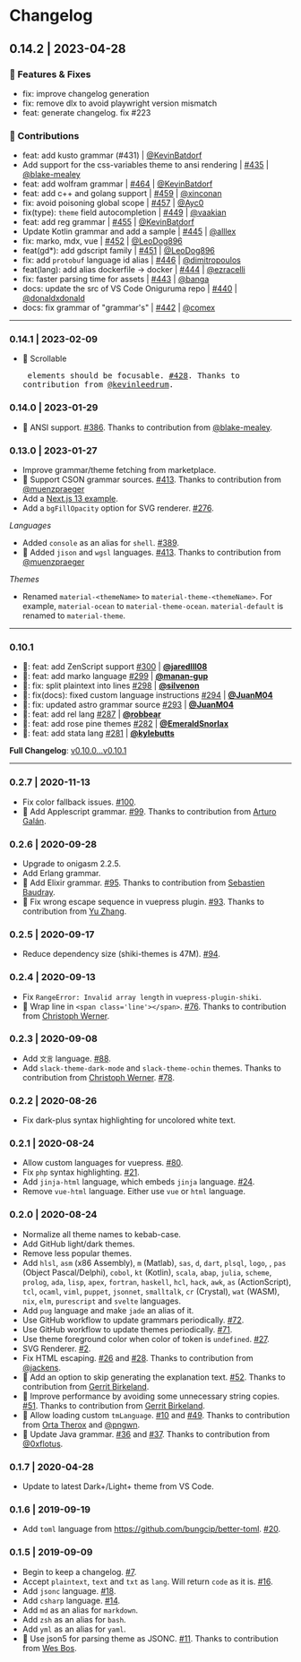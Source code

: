 # Changelog

## 0.14.2 | 2023-04-28

### 🚀 Features & Fixes

- fix: improve changelog generation
- fix: remove dlx to avoid playwright version mismatch
- feat: generate changelog. fix #223

### 🙌 Contributions

- feat: add kusto grammar (#431) | [@KevinBatdorf](https://github.com/KevinBatdorf)
- Add support for the css-variables theme to ansi rendering | [#435](https://github.com/shikijs/shiki/pull/435) | [@blake-mealey](https://github.com/blake-mealey)
- feat: add wolfram grammar | [#464](https://github.com/shikijs/shiki/pull/464) | [@KevinBatdorf](https://github.com/KevinBatdorf)
- feat: add c++ and golang support | [#459](https://github.com/shikijs/shiki/pull/459) | [@xinconan](https://github.com/xinconan)
- fix: avoid poisoning global scope | [#457](https://github.com/shikijs/shiki/pull/457) | [@Ayc0](https://github.com/Ayc0)
- fix(type): `theme` field autocompletion | [#449](https://github.com/shikijs/shiki/pull/449) | [@vaakian](https://github.com/vaakian)
- feat: add reg grammar | [#455](https://github.com/shikijs/shiki/pull/455) | [@KevinBatdorf](https://github.com/KevinBatdorf)
- Update Kotlin grammar and add a sample | [#445](https://github.com/shikijs/shiki/pull/445) | [@alllex](https://github.com/alllex)
- fix: marko, mdx, vue | [#452](https://github.com/shikijs/shiki/pull/452) | [@LeoDog896](https://github.com/LeoDog896)
- feat(gd*): add gdscript family | [#451](https://github.com/shikijs/shiki/pull/451) | [@LeoDog896](https://github.com/LeoDog896)
- fix: add `protobuf` language id alias | [#446](https://github.com/shikijs/shiki/pull/446) | [@dimitropoulos](https://github.com/dimitropoulos)
- feat(lang): add alias dockerfile -> docker | [#444](https://github.com/shikijs/shiki/pull/444) | [@ezracelli](https://github.com/ezracelli)
- fix: faster parsing time for assets | [#443](https://github.com/shikijs/shiki/pull/443) | [@banga](https://github.com/banga)
- docs: update the src of VS Code Oniguruma repo | [#440](https://github.com/shikijs/shiki/pull/440) | [@donaldxdonald](https://github.com/donaldxdonald)
- docs: fix grammar of "grammar's" | [#442](https://github.com/shikijs/shiki/pull/442) | [@comex](https://github.com/comex)

---

### 0.14.1 | 2023-02-09

- 🙌 Scrollable <pre> elements should be focusable. [#428](https://github.com/shikijs/shiki/issues/428). Thanks to contribution from [@kevinleedrum](https://github.com/kevinleedrum).

### 0.14.0 | 2023-01-29

- 🙌 ANSI support. [#386](https://github.com/shikijs/shiki/issues/386). Thanks to contribution from [@blake-mealey](https://github.com/blake-mealey).

### 0.13.0 | 2023-01-27

- Improve grammar/theme fetching from marketplace.
- 🙌 Support CSON grammar sources. [#413](https://github.com/shikijs/shiki/issues/413). Thanks to contribution from [@muenzpraeger](https://github.com/muenzpraeger)
- Add a [Next.js 13 example](https://github.com/shikijs/next-shiki).
- Add a `bgFillOpacity` option for SVG renderer. [#276](https://github.com/shikijs/shiki/issues/276).

*Languages*

- Added `console` as an alias for `shell`. [#389](https://github.com/shikijs/shiki/issues/389).
- 🙌 Added `jison` and `wgsl` languages. [#413](https://github.com/shikijs/shiki/issues/413). Thanks to contribution from [@muenzpraeger](https://github.com/muenzpraeger)

*Themes*

- Renamed `material-<themeName>` to `material-theme-<themeName>`. For example, `material-ocean` to `material-theme-ocean`. `material-default` is renamed to `material-theme`.

---

### 0.10.1

- 🙌: feat: add ZenScript support [#300](https://github.com/shikijs/shiki/pull/300) | **[@jaredlll08](https://github.com/jaredlll08)**
- 🙌: feat: add marko language [#299](https://github.com/shikijs/shiki/pull/299) | **[@manan-gup](https://github.com/manan-gup)**
- 🙌: fix: split plaintext into lines [#298](https://github.com/shikijs/shiki/pull/298) | **[@silvenon](https://github.com/silvenon)**
- 🙌: fix(docs): fixed custom language instructions [#294](https://github.com/shikijs/shiki/pull/294) | **[@JuanM04](https://github.com/JuanM04)**
- 🙌: fix: updated astro grammar source [#293](https://github.com/shikijs/shiki/pull/293) | **[@JuanM04](https://github.com/JuanM04)**
- 🙌: feat: add rel lang [#287](https://github.com/shikijs/shiki/pull/287) | **[@robbear](https://github.com/robbear)**
- 🙌: feat: add rose pine themes [#282](https://github.com/shikijs/shiki/pull/281) | **[@EmeraldSnorlax](https://github.com/EmeraldSnorlax)**
- 🙌: feat: add stata lang [#281](https://github.com/shikijs/shiki/pull/281) | **[@kylebutts](kylebutts)**

**Full Changelog**: [v0.10.0...v0.10.1](https://github.com/shikijs/shiki/compare/v0.10.0...v0.10.1)

---

### 0.2.7 | 2020-11-13

- Fix color fallback issues. [#100](https://github.com/shikijs/shiki/issues/100).
- 🙌 Add Applescript grammar. [#99](https://github.com/shikijs/shiki/issues/99). Thanks to contribution from [Arturo Galán](https://github.com/arturogalan).

### 0.2.6 | 2020-09-28

- Upgrade to onigasm 2.2.5.
- Add Erlang grammar.
- 🙌 Add Elixir grammar. [#95](https://github.com/shikijs/shiki/issues/95). Thanks to contribution from [Sebastien Baudray](https://github.com/https://github.com/sbaudray).
- 🙌 Fix wrong escape sequence in vuepress plugin. [#93](https://github.com/shikijs/shiki/issues/93). Thanks to contribution from [Yu Zhang](https://github.com/yzhang-gh).

### 0.2.5 | 2020-09-17

- Reduce dependency size (shiki-themes is 47M). [#94](https://github.com/shikijs/shiki/issues/94).

### 0.2.4 | 2020-09-13

- Fix `RangeError: Invalid array length` in `vuepress-plugin-shiki`.
- 🙌 Wrap line in `<span class='line'></span>`. [#76](https://github.com/shikijs/shiki/issues/76). Thanks to contribution from [Christoph Werner](https://github.com/codepunkt).

### 0.2.3 | 2020-09-08

- Add `文言` language. [#88](https://github.com/shikijs/shiki/issues/88).
- Add `slack-theme-dark-mode` and `slack-theme-ochin` themes. Thanks to contribution from [Christoph Werner](https://github.com/codepunkt). [#78](https://github.com/shikijs/shiki/pull/78).

### 0.2.2 | 2020-08-26

- Fix dark-plus syntax highlighting for uncolored white text.

### 0.2.1 | 2020-08-24

- Allow custom languages for vuepress. [#80](https://github.com/shikijs/shiki/issues/80).
- Fix `php` syntax highlighting. [#21](https://github.com/shikijs/shiki/issues/21).
- Add `jinja-html` language, which embeds `jinja` language. [#24](https://github.com/shikijs/shiki/issues/24).
- Remove `vue-html` language. Either use `vue` or `html` language.

### 0.2.0 | 2020-08-24

- Normalize all theme names to kebab-case.
- Add GitHub light/dark themes.
- Remove less popular themes.
- Add `hlsl`, `asm` (x86 Assembly), `m` (Matlab), `sas`, `d`, `dart`, `plsql`, `logo`, , `pas` (Object Pascal/Delphi), `cobol`, `kt` (Kotlin), `scala`, `abap`, `julia`, `scheme`, `prolog`, `ada`, `lisp`, `apex`, `fortran`, `haskell`, `hcl`, `hack`, `awk`, `as` (ActionScript), `tcl`, `ocaml`, `viml`, `puppet`, `jsonnet`, `smalltalk`, `cr` (Crystal), `wat` (WASM), `nix`, `elm`, `purescript` and `svelte` languages.
- Add `pug` language and make `jade` an alias of it.
- Use GitHub workflow to update grammars periodically. [#72](https://github.com/shikijs/shiki/issues/72).
- Use GitHub workflow to update themes periodically. [#71](https://github.com/shikijs/shiki/issues/71).
- Use theme foreground color when color of token is `undefined`. [#27](https://github.com/shikijs/shiki/issues/27).
- SVG Renderer. [#2](https://github.com/shikijs/shiki/issues/2).
- Fix HTML escaping. [#26](https://github.com/octref/shiki/issues/26) and [#28](https://github.com/octref/shiki/pull/28). Thanks to contribution from [@jackens](https://github.com/jackens).
- 🙌 Add an option to skip generating the explanation text. [#52](https://github.com/shikijs/shiki/pull/52). Thanks to contribution from [Gerrit Birkeland](https://github.com/Gerrit0).
- 🙌 Improve performance by avoiding some unnecessary string copies. [#51](https://github.com/shikijs/shiki/pull/51). Thanks to contribution from [Gerrit Birkeland](https://github.com/Gerrit0).
- 🙌 Allow loading custom `tmLanguage`. [#10](https://github.com/octref/shiki/issues/10) and [#49](https://github.com/octref/shiki/pull/49). Thanks to contribution from [Orta Therox](https://github.com/orta) and [@pngwn](https://github.com/pngwn).
- 🙌 Update Java grammar. [#36](https://github.com/octref/shiki/issues/36) and [#37](https://github.com/octref/shiki/issues/37). Thanks to contribution from [@0xflotus](https://github.com/0xflotus).

### 0.1.7 | 2020-04-28

- Update to latest Dark+/Light+ theme from VS Code.

### 0.1.6 | 2019-09-19

- Add `toml` language from https://github.com/bungcip/better-toml. [#20](https://github.com/octref/shiki/issues/20).

### 0.1.5 | 2019-09-09

- Begin to keep a changelog. [#7](https://github.com/octref/shiki/issues/7).
- Accept `plaintext`, `text` and `txt` as `lang`. Will return `code` as it is. [#16](https://github.com/octref/shiki/issues/16).
- Add `jsonc` language. [#18](https://github.com/octref/shiki/issues/18).
- Add `csharp` language. [#14](https://github.com/octref/shiki/issues/14).
- Add `md` as an alias for `markdown`.
- Add `zsh` as an alias for `bash`.
- Add `yml` as an alias for `yaml`.
- 🙌 Use json5 for parsing theme as JSONC. [#11](https://github.com/octref/shiki/issues/11). Thanks to contribution from [Wes Bos](https://github.com/wesbos).